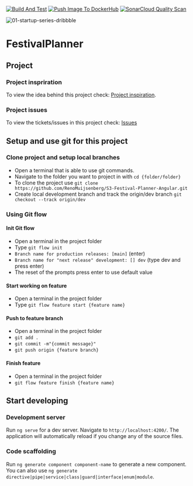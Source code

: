[![Build And Test](https://github.com/RenoMuijsenberg/S3-Festival-Planner-Angular/actions/workflows/main.yaml/badge.svg)](https://github.com/RenoMuijsenberg/S3-Festival-Planner-Angular/actions/workflows/main.yaml)
[![Push Image To DockerHub](https://github.com/RenoMuijsenberg/S3-Festival-Planner-Angular/actions/workflows/docker-image.yaml/badge.svg)](https://github.com/RenoMuijsenberg/S3-Festival-Planner-Angular/actions/workflows/docker-image.yaml)
[![SonarCloud Quality Scan](https://github.com/RenoMuijsenberg/S3-Festival-Planner-Angular/actions/workflows/sonar-cloud.yaml/badge.svg)](https://github.com/RenoMuijsenberg/S3-Festival-Planner-Angular/actions/workflows/sonar-cloud.yaml)

![01-startup-series-dribbble](https://user-images.githubusercontent.com/43666923/191464472-29613f1a-6a0e-4acf-8420-798d98cbb5ea.gif)

# FestivalPlanner

## Project

### Project inspriration

To view the idea behind this project check: [Project inspiration](https://github.com/RenoMuijsenberg/S3-Festival-Planner-Angular/wiki).

### Project issues

To view the tickets/issues in this project check: [Issues](https://github.com/users/RenoMuijsenberg/projects/1)

## Setup and use git for this project

### Clone project and setup local branches

* Open a terminal that is able to use git commands.
* Navigate to the folder you want to project in with `cd {folder/folder}`
* To clone the project use `git clone https://github.com/RenoMuijsenberg/S3-Festival-Planner-Angular.git`
* Create local development branch and track the origin/dev branch `git checkout --track origin/dev`

### Using Git flow

#### Init Git flow
* Open a terminal in the project folder
* Type `git flow init`
* `Branch name for production releases: [main]` (enter)
* `Branch name for "next release" development: [] dev` (type dev and press enter)
* The reset of the prompts press enter to use default value

#### Start working on feature
* Open a terminal in the project folder
* Type `git flow feature start {feature name}`

#### Push to feature branch
* Open a terminal in the project folder
* `git add .`
* `git commit -m"{commit message}"`
* `git push origin {feature branch}`

#### Finish feature
* Open a terminal in the project folder
* `git flow feature finish {feature name}`

## Start developing

### Development server

Run `ng serve` for a dev server. Navigate to `http://localhost:4200/`. The application will automatically reload if you change any of the source files.

### Code scaffolding

Run `ng generate component component-name` to generate a new component. You can also use `ng generate directive|pipe|service|class|guard|interface|enum|module`.
